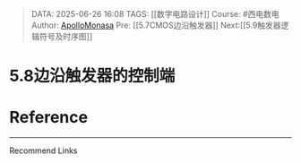 > DATA: 2025-06-26 16:08
> TAGS: [[数字电路设计]]
> Course: #西电数电 
> Author: [ApolloMonasa](https://github.com/ApolloMonasa)
> Pre: [[5.7CMOS边沿触发器]]
> Next:[[5.9触发器逻辑符号及时序图]]


# 5.8边沿触发器的控制端


# Reference


---
Recommend Links
